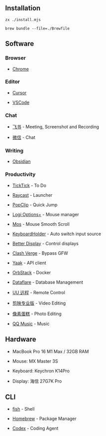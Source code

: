 ## Installation

```shell
zx ./install.mjs
```

```shell
brew bundle --file=./Brewfile
```

## Software

### Browser

- [Chrome](Chrome/Chrome.md)

### Editor

- [Cursor](https://cursor.com/)

- [VSCode](https://code.visualstudio.com/)

### Chat

- [飞书](https://www.feishu.cn/) - Meeting, Screenshot and Recording

- [微信](https://www.wechat.com/) - Chat

### Writing

- [Obsidian](https://obsidian.md/)

### Productivity

- [TickTick](https://ticktick.com/) - To Do

- [Raycast](https://raycast.com) - Launcher

- [PopClip](https://pilotmoon.com/popclip/) - Quick Jump

- [Logi Options+](https://www.logitech.com/en-us/software/logi-options-plus.html) - Mouse manager

- [Mos](https://mos.caldis.me/) - Mouse Smooth Scroll

- [KeyboardHolder](https://github.com/leaves615/KeyboardHolder) - Auto switch input source

- [Better Display](https://github.com/waydabber/BetterDisplay) - Control displays

- [Clash Verge](https://github.com/clash-verge-rev/clash-verge-rev) - Bypass GFW

- [Yaak](https://yaak.app/) - API client

- [OrbStack](https://orbstack.dev/) - Docker

- [Dataflare](https://dataflare.app/) - Database Management

- [UU 远程](https://uuyc.163.com/) - Remote Control

- [剪映专业版](https://www.capcut.cn/) - Video Editing

- [像素蛋糕](https://www.pixcakeai.com/) - Photo Editing

- [QQ Music](https://y.qq.com/) - Music

## Hardware

- MacBook Pro 16 M1 Max / 32GB RAM

- Mouse: MX Master 3S

- Keyboard: Keychron K14Pro

- Display: 海信 27G7K Pro

## CLI

- [fish](https://fishshell.com/) - Shell

- [Homebrew](https://brew.sh/) - Package Manager

- [Codex](https://github.com/openai/codex) - Coding Agent

